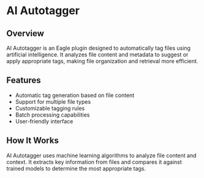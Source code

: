 # AI Autotagger

## Overview
AI Autotagger is an Eagle plugin designed to automatically tag files using artificial intelligence. It analyzes file content and metadata to suggest or apply appropriate tags, making file organization and retrieval more efficient.

## Features
- Automatic tag generation based on file content
- Support for multiple file types
- Customizable tagging rules
- Batch processing capabilities
- User-friendly interface

## How It Works
AI Autotagger uses machine learning algorithms to analyze file content and context. It extracts key information from files and compares it against trained models to determine the most appropriate tags.

